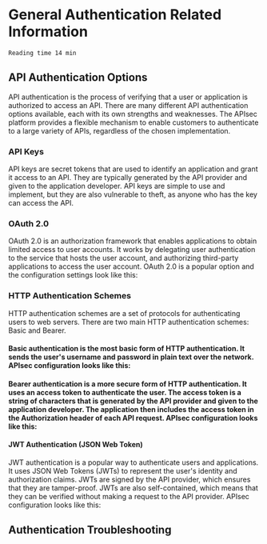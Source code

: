 # General Authentication Related Information

`Reading time 14 min`

## API Authentication Options
API authentication is the process of verifying that a user or application is authorized to access an API. There are many different API authentication options available, each with its own strengths and weaknesses. The APIsec platform provides a flexible mechanism to enable customers to authenticate to a large variety of APIs, regardless of the chosen implementation.

### API Keys
API keys are secret tokens that are used to identify an application and grant it access to an API. They are typically generated by the API provider and given to the application developer. API keys are simple to use and implement, but they are also vulnerable to theft, as anyone who has the key can access the API.

### OAuth 2.0
OAuth 2.0 is an authorization framework that enables applications to obtain limited access to user accounts. It works by delegating user authentication to the service that hosts the user account, and authorizing third-party applications to access the user account. OAuth 2.0 is a popular option and the configuration settings look like this:



### HTTP Authentication Schemes
HTTP authentication schemes are a set of protocols for authenticating users to web servers. There are two main HTTP authentication schemes: Basic and Bearer.

#### Basic authentication is the most basic form of HTTP authentication. It sends the user's username and password in plain text over the network. APIsec configuration looks like this:



#### Bearer authentication is a more secure form of HTTP authentication. It uses an access token to authenticate the user. The access token is a string of characters that is generated by the API provider and given to the application developer. The application then includes the access token in the Authorization header of each API request. APIsec configuration looks like this:



#### JWT Authentication (JSON Web Token)
JWT authentication is a popular way to authenticate users and applications. It uses JSON Web Tokens (JWTs) to represent the user's identity and authorization claims. JWTs are signed by the API provider, which ensures that they are tamper-proof. JWTs are also self-contained, which means that they can be verified without making a request to the API provider. APIsec configuration looks like this:



## Authentication Troubleshooting
